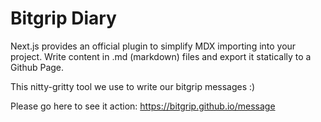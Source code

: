 # Bitgrip Diary

Next.js provides an official plugin to simplify MDX importing into your project. 
Write content in .md (markdown) files and export it statically to a Github Page.

This nitty-gritty tool we use to write our bitgrip messages :)

Please go here to see it action: <https://bitgrip.github.io/message>
